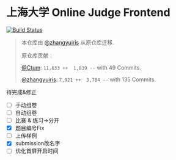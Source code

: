 # 上海大学 Online Judge Frontend
[![Build Status](https://travis-ci.org/shuoj/shu-online-judge-fe.svg?branch=master)](https://travis-ci.org/shuoj/shu-online-judge-fe)

> 本仓库由 [@zhangyuiris](https://github.com/zhangyuiris) 从原仓库迁移.
> 
> 原仓库贡献：
> 
> [@Ctum](https://github.com/Ctum): `11,633 ++  1,839 --` with 49 Commits.
> 
> [@zhangyuiris](https://github.com/zhangyuiris): `7,921 ++  3,784 --` with 135 Commits.


待完成&修正

- [ ] 手动组卷
- [ ] 自动组卷
- [ ] 比赛 & 练习->分开
- [X] 题目编号Fix
- [ ] 上传样例
- [X] submission改名字
- [ ] 优化首屏开启时间
